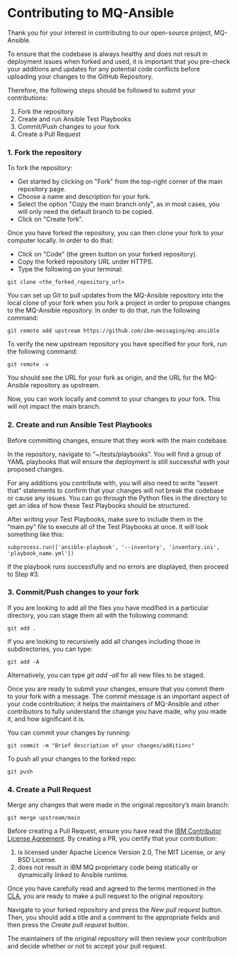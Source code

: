 # Contributing to MQ-Ansible 

Thank you for your interest in contributing to our open-source project, MQ-Ansible. 

To ensure that the codebase is always healthy and does not result in deployment issues when forked and used, it is important that you pre-check your additions and updates for any potential code conflicts before uploading your changes to the GitHub Repository. 

Therefore, the following steps should be followed to submit your contributions: 

1. Fork the repository
2. Create and run Ansible Test Playbooks
3. Commit/Push changes to your fork
4. Create a Pull Request 


### 1. Fork the repository

To fork the repository:
- Get started by clicking on "Fork" from the top-right corner of the main repository page.
- Choose a name and description for your fork.
- Select the option "Copy the main branch only", as in most cases, you will only need the default branch to be copied.
- Click on "Create fork".

Once you have forked the repository, you can then clone your fork to your computer locally. In order to do that:
- Click on "Code" (the green button on your forked repository).
- Copy the forked repository URL under HTTPS.
- Type the following on your terminal:

```
git clone <the_forked_repository_url> 
```

You can set up Git to pull updates from the MQ-Ansible repository into the local clone of your fork when you fork a project in order to propose changes to the MQ-Ansible repository. In order to do that, run the following command:

```
git remote add upstream https://github.com/ibm-messaging/mq-ansible
```

To verify the new upstream repository you have specified for your fork, run the following command:

```
git remote -v
```

You should see the URL for your fork as origin, and the URL for the MQ-Ansible repository as upstream.

Now, you can work locally and commit to your changes to your fork. This will not impact the main branch.

### 2. Create and run Ansible Test Playbooks

Before committing changes, ensure that they work with the main codebase. 

In the repository, navigate to “~/tests/playbooks”. You will find a group of YAML playbooks that will ensure the deployment is still successful with your proposed changes. 

For any additions you contribute with, you will also need to write “assert that” statements to confirm that your changes will not break the codebase or cause any issues. You can go through the Python files in the directory to get an idea of how these Test Playbooks should be structured.

After writing your Test Playbooks, make sure to include them in the “main.py” file to execute all of the Test Playbooks at once. It will look something like this: 

```
subprocess.run(['ansible-playbook', '--inventory', 'inventory.ini', 'playbook_name.yml']) 
```

If the playbook runs successfully and no errors are displayed, then proceed to Step #3. 

### 3. Commit/Push changes to your fork 

If you are looking to add all the files you have modified in a particular directory, you can stage them all with the following command:

```
git add . 
```

If you are looking to recursively add all changes including those in subdirectories, you can type: 

```
git add -A 
```

Alternatively, you can type _git add -all_ for all new files to be staged. 

Once you are ready to submit your changes, ensure that you commit them to your fork with a message. The commit message is an important aspect of your code contribution; it helps the maintainers of MQ-Ansible and other contributors to fully understand the change you have made, why you made it, and how significant it is. 

You can commit your changes by running: 

```
git commit -m "Brief description of your changes/additions"
```

To push all your changes to the forked repo:

```
git push
```

### 4. Create a Pull Request

Merge any changes that were made in the original repository’s main branch:

```
git merge upstream/main
```

Before creating a Pull Request, ensure you have read the [IBM Contributor License Agreement](CLA.md). By creating a PR, you certify that your contribution:
1. is licensed under Apache Licence Version 2.0, The MIT License, or any BSD License.
2. does not result in IBM MQ proprietary code being statically or dynamically linked to Ansible runtime.

Once you have carefully read and agreed to the terms mentioned in the [CLA](CLA.md), you are ready to make a pull request to the original repository.

Navigate to your forked repository and press the _New pull request_ button. Then, you should add a title and a comment to the appropriate fields and then press the _Create pull request_ button.

The maintainers of the original repository will then review your contribution and decide whether or not to accept your pull request.
 

